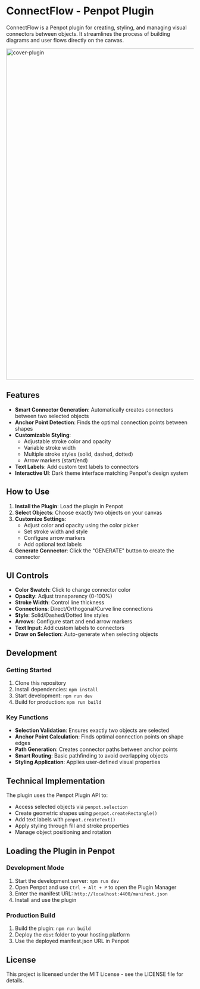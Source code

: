 # ConnectFlow - Penpot Plugin

ConnectFlow is a Penpot plugin for creating, styling, and managing visual connectors between objects. It streamlines the process of building diagrams and user flows directly on the canvas.

<img width="1497" height="888" alt="cover-plugin" src="https://github.com/user-attachments/assets/df82c50a-3b70-47cf-9c71-7175507cf418" />

## Features

- **Smart Connector Generation**: Automatically creates connectors between two selected objects
- **Anchor Point Detection**: Finds the optimal connection points between shapes
- **Customizable Styling**: 
  - Adjustable stroke color and opacity
  - Variable stroke width
  - Multiple stroke styles (solid, dashed, dotted)
  - Arrow markers (start/end)
- **Text Labels**: Add custom text labels to connectors
- **Interactive UI**: Dark theme interface matching Penpot's design system

## How to Use

1. **Install the Plugin**: Load the plugin in Penpot
2. **Select Objects**: Choose exactly two objects on your canvas
3. **Customize Settings**: 
   - Adjust color and opacity using the color picker
   - Set stroke width and style
   - Configure arrow markers
   - Add optional text labels
4. **Generate Connector**: Click the "GENERATE" button to create the connector

## UI Controls

- **Color Swatch**: Click to change connector color
- **Opacity**: Adjust transparency (0-100%)
- **Stroke Width**: Control line thickness
- **Connections**: Direct/Orthogonal/Curve line connections
- **Style**: Solid/Dashed/Dotted line styles
- **Arrows**: Configure start and end arrow markers
- **Text Input**: Add custom labels to connectors
- **Draw on Selection**: Auto-generate when selecting objects

## Development

### Getting Started

1. Clone this repository
2. Install dependencies: `npm install`
3. Start development: `npm run dev`
4. Build for production: `npm run build`

### Key Functions

- **Selection Validation**: Ensures exactly two objects are selected
- **Anchor Point Calculation**: Finds optimal connection points on shape edges
- **Path Generation**: Creates connector paths between anchor points
- **Smart Routing**: Basic pathfinding to avoid overlapping objects
- **Styling Application**: Applies user-defined visual properties

## Technical Implementation

The plugin uses the Penpot Plugin API to:
- Access selected objects via `penpot.selection`
- Create geometric shapes using `penpot.createRectangle()`
- Add text labels with `penpot.createText()`
- Apply styling through fill and stroke properties
- Manage object positioning and rotation

## Loading the Plugin in Penpot

### Development Mode

1. Start the development server: `npm run dev`
2. Open Penpot and use `Ctrl + Alt + P` to open the Plugin Manager
3. Enter the manifest URL: `http://localhost:4400/manifest.json`
4. Install and use the plugin

### Production Build

1. Build the plugin: `npm run build`
2. Deploy the `dist` folder to your hosting platform
3. Use the deployed manifest.json URL in Penpot

## License

This project is licensed under the MIT License - see the LICENSE file for details.
